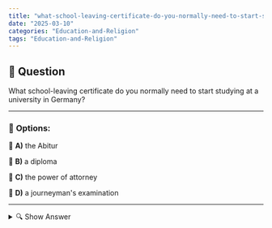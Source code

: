 ```yaml
---
title: "what-school-leaving-certificate-do-you-normally-need-to-start-studying-at-a-university-in-germany"
date: "2025-03-10"
categories: "Education-and-Religion"
tags: "Education-and-Religion"
---
```


## 📌 **Question**

What school-leaving certificate do you normally need to start studying at a university in Germany?



---

### 📝 **Options:**

🔘 **A)** the Abitur

🔘 **B)** a diploma

🔘 **C)** the power of attorney

🔘 **D)** a journeyman's examination

---

<details>
  <summary>🔍 Show Answer</summary>

  <p>
💡  <b>Correct Answer:</b>  a
  </p>
  <p>
    📖<b>Explanation:</b>
    In Germany, the educational path is clearly structured to regulate access to universities. The most important school-leaving certificate for studying at a university is the Abitur, which is awarded after successful completion of the upper secondary school. This certificate qualifies students to take up university studies in most disciplines. Other degrees, such as a diploma, are specialized degrees obtained after a university degree. Job-related qualifications such as the power of attorney or the journeyman's examination, on the other hand, are relevant for certain professional careers and are not necessary for university studies.
  </p>
</details>

